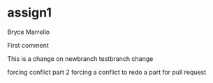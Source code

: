# assign1
Bryce Marrello

First comment

This is a change on newbranch
testbranch change

forcing conflict part 2
forcing a conflict to redo a part for pull request
